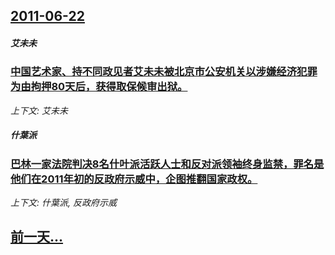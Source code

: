 ## [2011-06-22](/news/2011/06/22/index.md)

##### 艾未未
### [中国艺术家、持不同政见者艾未未被北京市公安机关以涉嫌经济犯罪为由拘押80天后，获得取保候审出狱。](/news/2011/06/22/中国艺术家-持不同政见者艾未未被北京市公安机关以涉嫌经济犯罪为由拘押80天后-获得取保候审出狱.md)
_上下文: 艾未未_

##### 什葉派
### [巴林一家法院判决8名什叶派活跃人士和反对派领袖终身监禁，罪名是他们在2011年初的反政府示威中，企图推翻国家政权。](/news/2011/06/22/巴林一家法院判决8名什叶派活跃人士和反对派领袖终身监禁-罪名是他们在2011年初的反政府示威中-企图推翻国家政权.md)
_上下文: 什葉派, 反政府示威_

## [前一天...](/news/2011/06/21/index.md)

